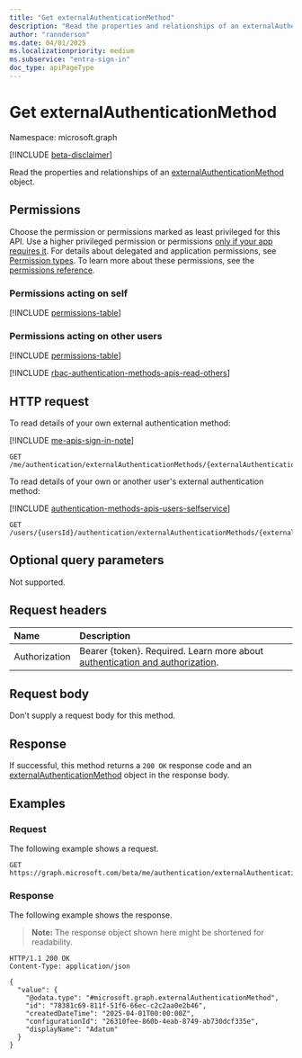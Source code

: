 ```yaml
---
title: "Get externalAuthenticationMethod"
description: "Read the properties and relationships of an externalAuthenticationMethod object."
author: "rannderson"
ms.date: 04/01/2025
ms.localizationpriority: medium
ms.subservice: "entra-sign-in"
doc_type: apiPageType
---
```


# Get externalAuthenticationMethod

Namespace: microsoft.graph

[!INCLUDE [beta-disclaimer](../../includes/beta-disclaimer.md)]

Read the properties and relationships of an [externalAuthenticationMethod](../resources/externalauthenticationmethod.md) object.

## Permissions
Choose the permission or permissions marked as least privileged for this API. Use a higher privileged permission or permissions [only if your app requires it](/graph/permissions-overview#best-practices-for-using-microsoft-graph-permissions). For details about delegated and application permissions, see [Permission types](/graph/permissions-overview#permission-types). To learn more about these permissions, see the [permissions reference](/graph/permissions-reference).

### Permissions acting on self

<!-- {
  "blockType": "permissions",
  "name": "externalauthenticationmethod-get-permissions"
}
-->
[!INCLUDE [permissions-table](../includes/permissions/externalauthenticationmethod-get-permissions.md)]

### Permissions acting on other users

<!-- { "blockType": "permissions", "name": "externalauthenticationmethod_get_2" } -->
[!INCLUDE [permissions-table](../includes/permissions/externalauthenticationmethod-get-2-permissions.md)]

[!INCLUDE [rbac-authentication-methods-apis-read-others](../includes/rbac-for-apis/rbac-authentication-methods-apis-read-others.md)]


## HTTP request

To read details of your own external authentication method:

[!INCLUDE [me-apis-sign-in-note](../includes/me-apis-sign-in-note.md)]

<!-- { "blockType": "ignored" } -->
``` http
GET /me/authentication/externalAuthenticationMethods/{externalAuthenticationMethodId}
```

To read details of your own or another user's external authentication method:

[!INCLUDE [authentication-methods-apis-users-selfservice](../includes/authentication-methods-apis-users-selfservice.md)]

<!-- { "blockType": "ignored" } -->
``` http
GET /users/{usersId}/authentication/externalAuthenticationMethods/{externalAuthenticationMethodId}
```

## Optional query parameters

Not supported.

## Request headers

|Name|Description|
|:---|:---|
|Authorization|Bearer {token}. Required. Learn more about [authentication and authorization](/graph/auth/auth-concepts).|

## Request body

Don't supply a request body for this method.

## Response

If successful, this method returns a `200 OK` response code and an [externalAuthenticationMethod](../resources/externalauthenticationmethod.md) object in the response body.

## Examples

### Request

The following example shows a request.
<!-- {
  "blockType": "request",
  "name": "get_externalauthenticationmethod"
}
-->
``` http
GET https://graph.microsoft.com/beta/me/authentication/externalAuthenticationMethods/{externalAuthenticationMethodId}
```


### Response

The following example shows the response.
>**Note:** The response object shown here might be shortened for readability.
<!-- {
  "blockType": "response",
  "truncated": true,
  "@odata.type": "microsoft.graph.externalAuthenticationMethod"
}
-->
``` http
HTTP/1.1 200 OK
Content-Type: application/json

{
  "value": {
    "@odata.type": "#microsoft.graph.externalAuthenticationMethod",
    "id": "78381c69-811f-51f6-66ec-c2c2aa0e2b46",
    "createdDateTime": "2025-04-01T00:00:00Z",
    "configurationId": "26310fee-860b-4eab-8749-ab730dcf335e",
    "displayName": "Adatum"
  }
}
```

